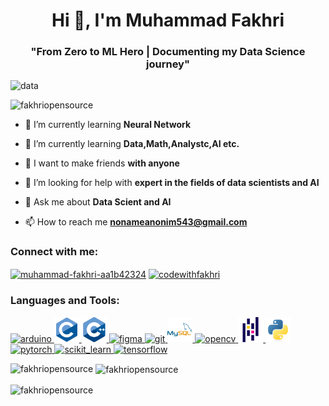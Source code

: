 <h1 align="center">Hi 👋, I'm Muhammad Fakhri</h1>
<h3 align="center">"From Zero to ML Hero | Documenting my Data Science journey"</h3>
<img aling="right" alt="data" width="900" src="https://miro.medium.com/v2/resize:fit:900/1*YCrp0Z8mAOe2IUV9XmlEDw.gif"> 
<p align="left"> <img src="https://komarev.com/ghpvc/?username=fakhriopensource&label=Profile%20views&color=0e75b6&style=flat" alt="fakhriopensource" /> </p>

- 🔭 I’m currently learning **Neural Network**

- 🌱 I’m currently learning **Data,Math,Analystc,AI etc.**

- 👯 I want to make friends **with anyone**

- 🤝 I’m looking for help with **expert in the fields of data scientists and AI**

- 💬 Ask me about **Data Scient and AI**

- 📫 How to reach me **nonameanonim543@gmail.com**

<h3 align="left">Connect with me:</h3>
<p align="left">
<a href="https://linkedin.com/in/muhammad-fakhri-aa1b42324" target="blank"><img align="center" src="https://raw.githubusercontent.com/rahuldkjain/github-profile-readme-generator/master/src/images/icons/Social/linked-in-alt.svg" alt="muhammad-fakhri-aa1b42324" height="30" width="40" /></a>
<a href="https://kaggle.com/codewithfakhri" target="blank"><img align="center" src="https://raw.githubusercontent.com/rahuldkjain/github-profile-readme-generator/master/src/images/icons/Social/kaggle.svg" alt="codewithfakhri" height="30" width="40" /></a>
</p>

<h3 align="left">Languages and Tools:</h3>
<p align="left"> <a href="https://www.arduino.cc/" target="_blank" rel="noreferrer"> <img src="https://cdn.worldvectorlogo.com/logos/arduino-1.svg" alt="arduino" width="40" height="40"/> </a> <a href="https://www.cprogramming.com/" target="_blank" rel="noreferrer"> <img src="https://raw.githubusercontent.com/devicons/devicon/master/icons/c/c-original.svg" alt="c" width="40" height="40"/> </a> <a href="https://www.w3schools.com/cpp/" target="_blank" rel="noreferrer"> <img src="https://raw.githubusercontent.com/devicons/devicon/master/icons/cplusplus/cplusplus-original.svg" alt="cplusplus" width="40" height="40"/> </a> <a href="https://www.figma.com/" target="_blank" rel="noreferrer"> <img src="https://www.vectorlogo.zone/logos/figma/figma-icon.svg" alt="figma" width="40" height="40"/> </a> <a href="https://git-scm.com/" target="_blank" rel="noreferrer"> <img src="https://www.vectorlogo.zone/logos/git-scm/git-scm-icon.svg" alt="git" width="40" height="40"/> </a> <a href="https://www.mysql.com/" target="_blank" rel="noreferrer"> <img src="https://raw.githubusercontent.com/devicons/devicon/master/icons/mysql/mysql-original-wordmark.svg" alt="mysql" width="40" height="40"/> </a> <a href="https://opencv.org/" target="_blank" rel="noreferrer"> <img src="https://www.vectorlogo.zone/logos/opencv/opencv-icon.svg" alt="opencv" width="40" height="40"/> </a> <a href="https://pandas.pydata.org/" target="_blank" rel="noreferrer"> <img src="https://raw.githubusercontent.com/devicons/devicon/2ae2a900d2f041da66e950e4d48052658d850630/icons/pandas/pandas-original.svg" alt="pandas" width="40" height="40"/> </a> <a href="https://www.python.org" target="_blank" rel="noreferrer"> <img src="https://raw.githubusercontent.com/devicons/devicon/master/icons/python/python-original.svg" alt="python" width="40" height="40"/> </a> <a href="https://pytorch.org/" target="_blank" rel="noreferrer"> <img src="https://www.vectorlogo.zone/logos/pytorch/pytorch-icon.svg" alt="pytorch" width="40" height="40"/> </a> <a href="https://scikit-learn.org/" target="_blank" rel="noreferrer"> <img src="https://upload.wikimedia.org/wikipedia/commons/0/05/Scikit_learn_logo_small.svg" alt="scikit_learn" width="40" height="40"/> </a> <a href="https://www.tensorflow.org" target="_blank" rel="noreferrer"> <img src="https://www.vectorlogo.zone/logos/tensorflow/tensorflow-icon.svg" alt="tensorflow" width="40" height="40"/> </a> </p>

<p><img align="left" src="https://github-readme-stats.vercel.app/api/top-langs?username=fakhriopensource&show_icons=true&locale=en&layout=compact" alt="fakhriopensource" /></p>

<p>&nbsp;<img align="center" src="https://github-readme-stats.vercel.app/api?username=fakhriopensource&show_icons=true&bg_color=000000&locale=en" alt="fakhriopensource" /></p>

<p><img align="center" src="https://github-readme-streak-stats.herokuapp.com/?user=fakhriopensource&" alt="fakhriopensource" /></p>
